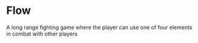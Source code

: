 # Flow
A long range fighting game where the player can use one of four elements in combat with other players

